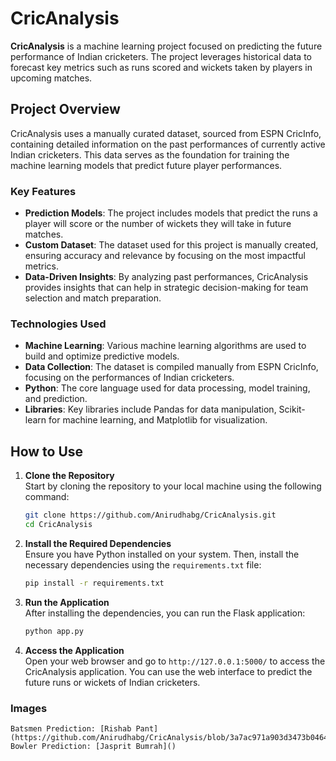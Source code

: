 # CricAnalysis

**CricAnalysis** is a machine learning project focused on predicting the future performance of Indian cricketers. The project leverages historical data to forecast key metrics such as runs scored and wickets taken by players in upcoming matches.

## Project Overview

CricAnalysis uses a manually curated dataset, sourced from ESPN CricInfo, containing detailed information on the past performances of currently active Indian cricketers. This data serves as the foundation for training the machine learning models that predict future player performances.

### Key Features

- **Prediction Models**: The project includes models that predict the runs a player will score or the number of wickets they will take in future matches.
- **Custom Dataset**: The dataset used for this project is manually created, ensuring accuracy and relevance by focusing on the most impactful metrics.
- **Data-Driven Insights**: By analyzing past performances, CricAnalysis provides insights that can help in strategic decision-making for team selection and match preparation.

### Technologies Used

- **Machine Learning**: Various machine learning algorithms are used to build and optimize predictive models.
- **Data Collection**: The dataset is compiled manually from ESPN CricInfo, focusing on the performances of Indian cricketers.
- **Python**: The core language used for data processing, model training, and prediction.
- **Libraries**: Key libraries include Pandas for data manipulation, Scikit-learn for machine learning, and Matplotlib for visualization.

## How to Use

1. **Clone the Repository**  
   Start by cloning the repository to your local machine using the following command:

   ```bash
   git clone https://github.com/Anirudhabg/CricAnalysis.git
   cd CricAnalysis
   ```

2. **Install the Required Dependencies**  
   Ensure you have Python installed on your system. Then, install the necessary dependencies using the `requirements.txt` file:

   ```bash
   pip install -r requirements.txt
   ```

3. **Run the Application**  
   After installing the dependencies, you can run the Flask application:

   ```bash
   python app.py
   ```

4. **Access the Application**  
   Open your web browser and go to `http://127.0.0.1:5000/` to access the CricAnalysis application. You can use the web interface to predict the future runs or wickets of Indian cricketers.

### Images
    Batsmen Prediction: [Rishab Pant](https://github.com/Anirudhabg/CricAnalysis/blob/3a7ac971a903d3473b046422e6dab3076ae34ba0/Images/Batsmen_Prediction.png)
    Bowler Prediction: [Jasprit Bumrah]()
